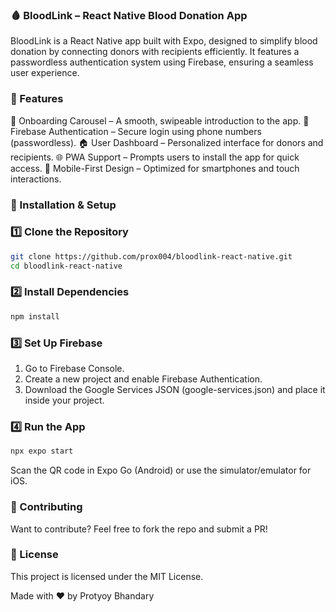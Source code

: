 ### 🩸 BloodLink – React Native Blood Donation App
BloodLink is a React Native app built with Expo, designed to simplify blood donation by connecting donors with recipients efficiently. It features a passwordless authentication system using Firebase, ensuring a seamless user experience.

### 🚀 Features
📲 Onboarding Carousel – A smooth, swipeable introduction to the app.
🔑 Firebase Authentication – Secure login using phone numbers (passwordless).
🏠 User Dashboard – Personalized interface for donors and recipients.
🌐 PWA Support – Prompts users to install the app for quick access.
📱 Mobile-First Design – Optimized for smartphones and touch interactions.

### 🔧 Installation & Setup

### 1️⃣ Clone the Repository  
```sh
git clone https://github.com/prox004/bloodlink-react-native.git
cd bloodlink-react-native
```
### 2️⃣ Install Dependencies
```sh
npm install
```
### 3️⃣ Set Up Firebase
1. Go to Firebase Console.
2. Create a new project and enable Firebase Authentication.
3. Download the Google Services JSON (google-services.json) and place it inside your project.

### 4️⃣ Run the App
```sh
npx expo start
```
Scan the QR code in Expo Go (Android) or use the simulator/emulator for iOS.

### 🤝 Contributing
Want to contribute? Feel free to fork the repo and submit a PR!

### 📜 License
This project is licensed under the MIT License.

Made with ❤️ by Protyoy Bhandary
